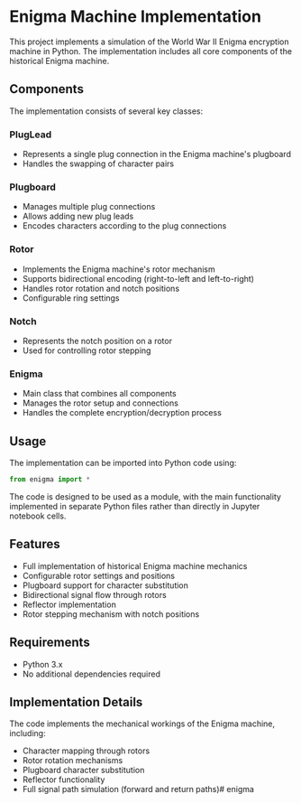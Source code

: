 # Enigma Machine Implementation

This project implements a simulation of the World War II Enigma encryption machine in Python. The implementation includes all core components of the historical Enigma machine.

## Components

The implementation consists of several key classes:

### PlugLead
- Represents a single plug connection in the Enigma machine's plugboard
- Handles the swapping of character pairs

### Plugboard
- Manages multiple plug connections
- Allows adding new plug leads
- Encodes characters according to the plug connections

### Rotor
- Implements the Enigma machine's rotor mechanism
- Supports bidirectional encoding (right-to-left and left-to-right)
- Handles rotor rotation and notch positions
- Configurable ring settings

### Notch
- Represents the notch position on a rotor
- Used for controlling rotor stepping

### Enigma
- Main class that combines all components
- Manages the rotor setup and connections
- Handles the complete encryption/decryption process

## Usage

The implementation can be imported into Python code using:

```python
from enigma import *
```

The code is designed to be used as a module, with the main functionality implemented in separate Python files rather than directly in Jupyter notebook cells.

## Features

- Full implementation of historical Enigma machine mechanics
- Configurable rotor settings and positions
- Plugboard support for character substitution
- Bidirectional signal flow through rotors
- Reflector implementation
- Rotor stepping mechanism with notch positions

## Requirements

- Python 3.x
- No additional dependencies required

## Implementation Details

The code implements the mechanical workings of the Enigma machine, including:
- Character mapping through rotors
- Rotor rotation mechanisms
- Plugboard character substitution
- Reflector functionality
- Full signal path simulation (forward and return paths)# enigma

